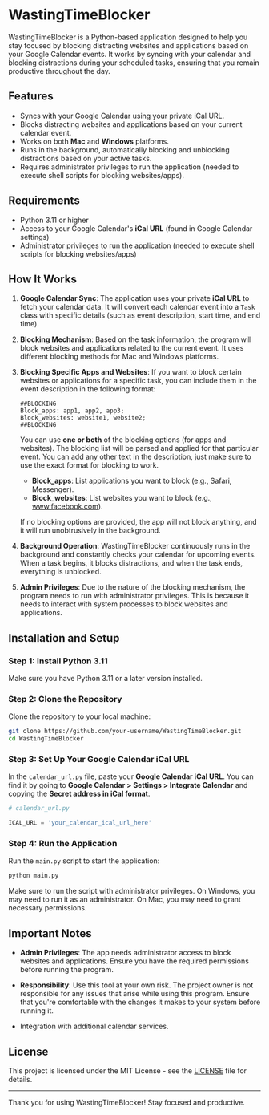 # WastingTimeBlocker

WastingTimeBlocker is a Python-based application designed to help you stay focused by blocking distracting websites and applications based on your Google Calendar events. It works by syncing with your calendar and blocking distractions during your scheduled tasks, ensuring that you remain productive throughout the day.

## Features
- Syncs with your Google Calendar using your private iCal URL.
- Blocks distracting websites and applications based on your current calendar event.
- Works on both **Mac** and **Windows** platforms.
- Runs in the background, automatically blocking and unblocking distractions based on your active tasks.
- Requires administrator privileges to run the application (needed to execute shell scripts for blocking websites/apps).

## Requirements
- Python 3.11 or higher
- Access to your Google Calendar's **iCal URL** (found in Google Calendar settings)
- Administrator privileges to run the application (needed to execute shell scripts for blocking websites/apps)

## How It Works
1. **Google Calendar Sync**: 
   The application uses your private **iCal URL** to fetch your calendar data. It will convert each calendar event into a `Task` class with specific details (such as event description, start time, and end time).

2. **Blocking Mechanism**: 
   Based on the task information, the program will block websites and applications related to the current event. It uses different blocking methods for Mac and Windows platforms.

3. **Blocking Specific Apps and Websites**: 
   If you want to block certain websites or applications for a specific task, you can include them in the event description in the following format:
   
   ```
   ##BLOCKING
   Block_apps: app1, app2, app3;
   Block_websites: website1, website2;
   ##BLOCKING
   ```
   You can use **one or both** of the blocking options (for apps and websites). The blocking list will be parsed and applied for that particular event. You can add any other text in the description, just make sure to use the exact format for blocking to work.

   - **Block_apps**: List applications you want to block (e.g., Safari, Messenger).
   - **Block_websites**: List websites you want to block (e.g., www.facebook.com).

   If no blocking options are provided, the app will not block anything, and it will run unobtrusively in the background.

4. **Background Operation**: 
   WastingTimeBlocker continuously runs in the background and constantly checks your calendar for upcoming events. When a task begins, it blocks distractions, and when the task ends, everything is unblocked.

5. **Admin Privileges**: 
   Due to the nature of the blocking mechanism, the program needs to run with administrator privileges. This is because it needs to interact with system processes to block websites and applications.

## Installation and Setup

### Step 1: Install Python 3.11
Make sure you have Python 3.11 or a later version installed.

### Step 2: Clone the Repository
Clone the repository to your local machine:

```bash
git clone https://github.com/your-username/WastingTimeBlocker.git
cd WastingTimeBlocker
```

### Step 3: Set Up Your Google Calendar iCal URL
In the `calendar_url.py` file, paste your **Google Calendar iCal URL**. You can find it by going to **Google Calendar > Settings > Integrate Calendar** and copying the **Secret address in iCal format**.

```python
# calendar_url.py

ICAL_URL = 'your_calendar_ical_url_here'
```

### Step 4: Run the Application
Run the `main.py` script to start the application:

```bash
python main.py
```

Make sure to run the script with administrator privileges. On Windows, you may need to run it as an administrator. On Mac, you may need to grant necessary permissions.

## Important Notes
- **Admin Privileges**: The app needs administrator access to block websites and applications. Ensure you have the required permissions before running the program.
- **Responsibility**: Use this tool at your own risk. The project owner is not responsible for any issues that arise while using this program. Ensure that you're comfortable with the changes it makes to your system before running it.
  
- Integration with additional calendar services.

## License
This project is licensed under the MIT License - see the [LICENSE](LICENSE) file for details.

---

Thank you for using WastingTimeBlocker! Stay focused and productive.
